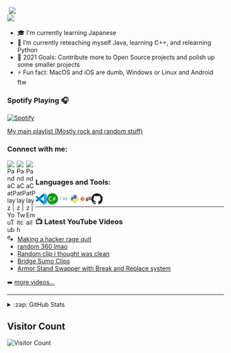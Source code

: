 <img align="right" width="500" src="https://media1.giphy.com/media/13HgwGsXF0aiGY/giphy.gif" />
<br/>
<img src="https://readme-typing-svg.herokuapp.com/?color=016EEA&height=18&width=300&vCenter=true&lines=PandaCatPlayz;MC+Mod+Dev;Unity+Dev;Open+source+enthusiast" />

- 🎓 I'm currently learning Japanese
- 🌱 I’m currently reteaching myself Java, learning C++, and relearning Python
- 🥅 2021 Goals: Contribute more to Open Source projects and polish up some smaller projects
- ⚡ Fun fact: MacOS and iOS are dumb, Windows or Linux and Android ftw

### Spotify Playing 🎧

[![Spotify](https://spotify-player-theta.vercel.app/api/spotify)](https://open.spotify.com/user/pandacatplayz)

[My main playlist (Mostly rock and random stuff)](https://open.spotify.com/playlist/6j58B3aXswXKFbozuLOsCF?si=21d5477a68f045d8)

### Connect with me:

[<img align="left" alt="PandaCatPlayz | YouTube" width="22px" src="https://cdn.jsdelivr.net/npm/simple-icons@v3/icons/youtube.svg" class="filter-red"/>][youtube]
[<img align="left" alt="PandaCatPlayz | Twitch" width="22px" src="https://cdn.jsdelivr.net/npm/simple-icons@v3/icons/twitch.svg" />][twitch]
[<img align="left" alt="PandaCatPlayz | Email" width="22px" src="https://cdn.jsdelivr.net/npm/simple-icons@v3/icons/gmail.svg" />][email]

<br />

### Languages and Tools:

[<img align="left" alt="Visual Studio Code" width="26px" src="https://raw.githubusercontent.com/github/explore/80688e429a7d4ef2fca1e82350fe8e3517d3494d/topics/visual-studio-code/visual-studio-code.png" />][vsc]
[<img align="left" alt="C Sharp" width="26px" src="https://raw.githubusercontent.com/github/explore/80688e429a7d4ef2fca1e82350fe8e3517d3494d/topics/csharp/csharp.png" />][cs]
[<img align="left" alt="Java" width="26px" src="https://raw.githubusercontent.com/github/explore/80688e429a7d4ef2fca1e82350fe8e3517d3494d/topics/java/java.png" />][java]
[<img align="left" alt="Python" width="26px" src="https://raw.githubusercontent.com/github/explore/80688e429a7d4ef2fca1e82350fe8e3517d3494d/topics/python/python.png" />][py]
[<img align="left" alt="Git" width="26px" src="https://raw.githubusercontent.com/github/explore/80688e429a7d4ef2fca1e82350fe8e3517d3494d/topics/git/git.png" />][git]
[<img align="left" alt="GitHub" width="26px" src="https://raw.githubusercontent.com/github/explore/78df643247d429f6cc873026c0622819ad797942/topics/github/github.png" />][github]

<br />

---

### 📺 Latest YouTube Videos

<!-- YOUTUBE:START -->
- [Making a hacker rage quit](https://www.youtube.com/watch?v=GQF125B7_uA)
- [random 360 lmao](https://www.youtube.com/watch?v=3q5SDkMjYu4)
- [Random clip i thought was clean](https://www.youtube.com/watch?v=YaZuKqRYEnk)
- [Bridge Sumo Clips](https://www.youtube.com/watch?v=bdzRhr0dtdE)
- [Armor Stand Swapper with Break and Replace system](https://www.youtube.com/watch?v=UL-SotKg8Uk)
<!-- YOUTUBE:END -->

➡️ [more videos...](https://www.youtube.com/channel/UCE1JWJcrbBWv-p3GLlvKvMw)

---

<details>
  <summary>:zap: GitHub Stats</summary>

  <img align="left" alt="PandaCatPlayz's GitHub Stats" src="https://github-readme-stats.vercel.app/api?username=PandaCatPlayz&show_icons=true&hide_border=true" />

</details>

## Visitor Count
![Visitor Count](https://profile-counter.glitch.me/PandaCatPlayz/count.svg)

[twitch]: https://www.twitch.tv/pandacatplayz
[email]: https://mailhide.io/e/9Y5zWYL7
[youtube]: https://www.youtube.com/channel/UCE1JWJcrbBWv-p3GLlvKvMw
[vsc]: https://code.visualstudio.com/
[cs]: https://www.jetbrains.com/rider/promo/?gclid=Cj0KCQjw1a6EBhC0ARIsAOiTkrGsI4brvHFs21MOlTrM5GxzYDdZh48l7H_3G-6M8sTIERNbcuNGtF4aAje0EALw_wcB&gclsrc=aw.ds
[java]: https://www.java.com/en/
[py]: https://www.python.org/
[git]: https://git-scm.com/
[github]: https://github.com/PandaCatPlayz

